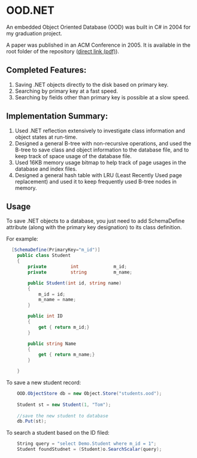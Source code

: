 OOD.NET
=======

An embedded Object Oriented Database (OOD) was built in C# in 2004 for my graduation project. 

A paper was published in an ACM Conference in 2005. It is available in the root folder of the repository ([direct link (pdf)](https://github.com/luanzhu/OOD.NET/blob/master/OOD-Conference-Paper.pdf?raw=true)).

Completed Features:
-------

1. Saving .NET objects directly to the disk based on primary key.
2. Searching by primary key at a fast speed.
3. Searching by fields other than primary key is possible at a slow speed.

Implementation Summary:
------

1. Used .NET reflection extensively to investigate class information and object states at run-time.
2. Designed a general B-tree with non-recursive operations, and used the B-tree to save class and object information to the database file, and to keep track of space usage of the database file.
3. Used 16KB memory usage bitmap to help track of page usages in the database and index files. 
4. Designed a general hash table with LRU (Least Recently Used page replacement) and used it to keep frequently used B-tree nodes in memory.


Usage
------
To save .NET objects to a database, you just need to add SchemaDefine attribute (along with the primary key designation) to its class definition.

For example:
```csharp
  [SchemaDefine(PrimaryKey="m_id")]
	public class Student
	{
		private			int				m_id;
		private			string			m_name;

		public Student(int id, string name)
		{
			m_id = id;
			m_name = name;
		}

		public int ID
		{
			get { return m_id;}
		}

		public string Name
		{
			get { return m_name;}
		}

	}
```

To save a new student record:
```csharp
    OOD.ObjectStore db = new Object.Store("students.ood");
 	
 	Student st = new Student(1, "Tom");
 	
 	//save the new student to database
 	db.Put(st); 
```

To search a student based on the ID filed:
```csharp
	String query = "select Demo.Student where m_id = 1";
	Student foundStudnet = (Student)o.SearchScalar(query);
```
 	

